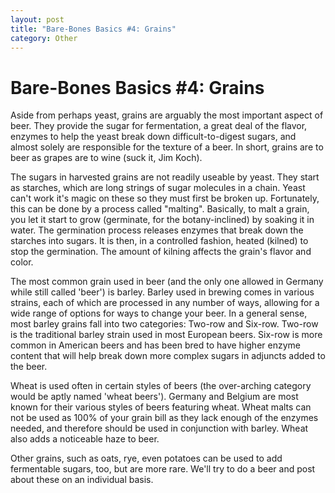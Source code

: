 ```yaml
---
layout: post
title: "Bare-Bones Basics #4: Grains"
category: Other
---
```


Bare-Bones Basics #4: Grains
============================

Aside from perhaps yeast, grains are arguably the most important aspect of beer. They provide the sugar for fermentation, a great deal of the flavor, enzymes to help the yeast break down difficult-to-digest sugars, and almost solely are responsible for the texture of a beer. In short, grains are to beer as grapes are to wine (suck it, Jim Koch).

The sugars in harvested grains are not readily useable by yeast. They start as starches, which are long strings of sugar molecules in a chain. Yeast can't work it's magic on these so they must first be broken up. Fortunately, this can be done by a process called "malting". Basically, to malt a grain, you let it start to grow (germinate, for the botany-inclined) by soaking it in water. The germination process releases enzymes that break down the starches into sugars. It is then, in a controlled fashion, heated (kilned) to stop the germination. The amount of kilning affects the grain's flavor and color.

The most common grain used in beer (and the only one allowed in Germany while still called 'beer') is barley. Barley used in brewing comes in various strains, each of which are processed in any number of ways, allowing for a wide range of options for ways to change your beer. In a general sense, most barley grains fall into two categories: Two-row and Six-row. Two-row is the traditional barley strain used in most European beers. Six-row is more common in American beers and has been bred to have higher enzyme content that will help break down more complex sugars in adjuncts added to the beer.

Wheat is used often in certain styles of beers (the over-arching category would be aptly named 'wheat beers'). Germany and Belgium are most known for their various styles of beers featuring wheat. Wheat malts can not be used as 100% of your grain bill as they lack enough of the enzymes needed, and therefore should be used in conjunction with barley. Wheat also adds a noticeable haze to beer.

Other grains, such as oats, rye, even potatoes can be used to add fermentable sugars, too, but are more rare. We'll try to do a beer and post about these on an individual basis.